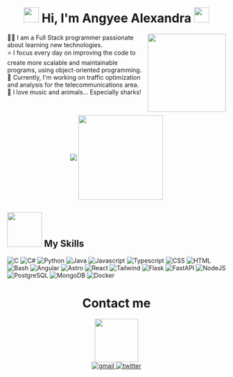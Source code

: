 <!-- Section: Presentation -->
<h1 align="center"><img src="https://media3.giphy.com/media/v1.Y2lkPTc5MGI3NjExNGl5Nml6MzRodjU2NmhwaXJ0Ymo2b243endzbGY2cHV1amYwMGQ3MyZlcD12MV9pbnRlcm5hbF9naWZfYnlfaWQmY3Q9cw/KZ5vbaMeeX67dQn5qU/giphy.gif" width="35"> <b>Hi, I'm Angyee Alexandra </b><img src="https://media.giphy.com/media/hvRJCLFzcasrR4ia7z/giphy.gif" width="35"></h1>

<picture> <img align="right" src="https://media2.giphy.com/media/v1.Y2lkPTc5MGI3NjExeDRndzFvdzZ0cDNodHNmdm8zdXl4Zzdxb2gwbXlnNGx5N2J3c2hncCZlcD12MV9pbnRlcm5hbF9naWZfYnlfaWQmY3Q9Zw/gHGKKgH0SfW9otLFrv/giphy.gif" width = 180px></picture>

👩‍💻 I am a Full Stack programmer passionate about learning new technologies. <br>
⭐ I focus every day on improving the code to create more scalable and maintainable programs, using object-oriented programming. <br>
💼 Currently, I'm working on traffic optimization and analysis for the telecommunications area.<br>
🦈 I love music and animals... Especially sharks!

<!-- Section: Github Widgets -->
<br>
<p align="center">
  <a href="https://github.com/xanv754"><img align="center" src="https://github-readme-stats.vercel.app/api?username=xanv754&show_icons=true&hide_border=true&title_color=94b4a4&amp&icon_color=FFFFFF&amp&text_color=FFFFFF&amp&bg_color=000000&count_private=true&include_all_commits=true"/></a>
  <a href="https://github.com/xanv754"><img align="center" height="195px" src="https://github-readme-stats.vercel.app/api/top-langs/?username=xanv754&text_color=FFFFFF&bg_color=000000&title_color=94b4a4&langs_count=15&layout=compact&hide_border=true" /></a>
</p>

<!-- Section: My Skills -->
## <picture><img src = "https://media1.giphy.com/media/v1.Y2lkPTc5MGI3NjExaGJ3ZXMzM2doNzd1cGdqNXRkMzhkOGgyZmszYTA0aDdlMDM5a3VndCZlcD12MV9pbnRlcm5hbF9naWZfYnlfaWQmY3Q9cw/12xyPTboJ6pnOg/giphy.gif" width = 80px></picture> My Skills

![C](https://img.shields.io/badge/c-0085C8?style=for-the-badge) ![C#](https://img.shields.io/badge/c%23-39118A?style=for-the-badge) ![Python](https://img.shields.io/badge/PYTHON-376E99?style=for-the-badge) ![Java](https://img.shields.io/badge/java-ED1B24?style=for-the-badge) ![Javascript](https://img.shields.io/badge/JAVASCRIPT-F7DF1E?style=for-the-badge) ![Typescript](https://img.shields.io/badge/typescript-007ACD?style=for-the-badge) ![CSS](https://img.shields.io/badge/CSS-C9EF29?style=for-the-badge) ![HTML](https://img.shields.io/badge/HTML-B44503?style=for-the-badge) ![Bash](https://img.shields.io/badge/Bash-C11786?style=for-the-badge) ![Angular](https://img.shields.io/badge/ANGULAR-DD0031?style=for-the-badge) ![Astro](https://img.shields.io/badge/ASTRO-1A1B21?style=for-the-badge) ![React](https://img.shields.io/badge/react-222222?style=for-the-badge) ![Tailwind](https://img.shields.io/badge/tailwind-171C2C?style=for-the-badge) ![Flask](https://img.shields.io/badge/Flask-6453F2?style=for-the-badge) ![FastAPI](https://img.shields.io/badge/FastAPI-2DE8AF?style=for-the-badge) ![NodeJS](https://img.shields.io/badge/node_js-6EE929?style=for-the-badge) ![PostgreSQL](https://img.shields.io/badge/postgresql-336791?style=for-the-badge) ![MongoDB](https://img.shields.io/badge/mongodb-001E2B?style=for-the-badge) ![Docker](https://img.shields.io/badge/docker-50D8E3?style=for-the-badge)

<!-- Section: Contact me -->
<h1 align="center">Contact me</h1>
<div align="center">
  <picture> <img align="center" src="https://media1.giphy.com/media/v1.Y2lkPTc5MGI3NjExZDN6YTcyYmJsY3pjb24wcXdyNXR6OTRvNzRpd2Fvbmo4czd2eDBiaSZlcD12MV9pbnRlcm5hbF9naWZfYnlfaWQmY3Q9cw/IauL6LvGNlT3ffhcqq/giphy.gif" width = 100px></picture>
<br>
<a href="mailto:angyeemarin.dev@gmail.com" target="_blank">
<img src=https://img.shields.io/badge/gmail-%2300acee.svg?color=EA4335&style=for-the-badge&logo=gmail&logoColor=white alt=gmail style="margin-bottom: 5px;" />
<a href="https://x.com/xanv754" target="_blank">
<img src=https://img.shields.io/badge/twitter-%2300acee.svg?color=1DA1F2&style=for-the-badge&logo=twitter&logoColor=white alt=twitter style="margin-bottom: 5px;" />
</div>
